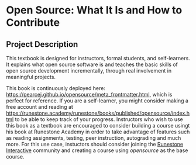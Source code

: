 # Open Source: What It Is and How to Contribute

## Project Description

This textbook is designed for instructors, formal students, and self-learners. It explains what open source software is and teaches the basic skills of open source development incrementally, through real involvement in meaningful projects.

This book is continuously deployed here: https://pearcej.github.io/opensource/meta_frontmatter.html, which is perfect for reference. If you are a self-learner, you might consider making a free account and reading at https://runestone.academy/runestone/books/published/opensource/index.html to be able to keep track of your progress. Instructors who wish to use this book as a textbook are encouraged to  consider building a course usingt his book at Runestone Academy in order to take advantage of features such as reading assignments, testing, peer instruction, autograding and much more. For this use case, instuctors should consider joining the [Runestone Interactive](https://runestoneinteractive.org/) community and creating a course using *opensource* as the base course.
